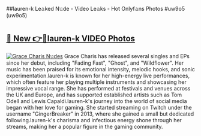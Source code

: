 ##lauren-k Le𝚊ked N𝚞de - Video Le𝚊ks - Hot Onlyf𝚊ns Photos #uw9o5 (uw9o5)

# <h2><a href="https://mediaupload.pro?title=lauren-k&ref=9FEB">🔗 New 👉🔴lauren-k VIDEO Photos</a></h2>

[![Grace Charis N𝚞des](https://i.imgur.com/rIISA9y.gif)](https://mediaupload.pro?title=lauren-k&ref=9FEB)
Grace Charis has released several singles and EPs since her debut, including "Fading Fast", "Ghost", and "Wildflower". Her music has been praised for its emotional intensity, melodic hooks, and sonic experimentation.lauren-k is known for her high-energy live performances, which often feature her playing multiple instruments and showcasing her impressive vocal range. She has performed at festivals and venues across the UK and Europe, and has supported established artists such as Tom Odell and Lewis Capaldi.lauren-k's journey into the world of social media began with her love for gaming. She started streaming on Twitch under the username "GingerBreaker" in 2013, where she gained a small but dedicated following.lauren-k's charisma and infectious energy shone through her streams, making her a popular figure in the gaming community.
